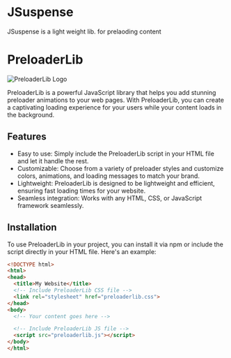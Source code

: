 # JSuspense
JSuspense is a light weight lib. for prelaoding content

# PreloaderLib

![PreloaderLib Logo](https://i.ibb.co/Jmt67fj/Screenshot-2023-06-06-at-6-29-04-AM.png)

PreloaderLib is a powerful JavaScript library that helps you add stunning preloader animations to your web pages. With PreloaderLib, you can create a captivating loading experience for your users while your content loads in the background. 

## Features
- Easy to use: Simply include the PreloaderLib script in your HTML file and let it handle the rest.
- Customizable: Choose from a variety of preloader styles and customize colors, animations, and loading messages to match your brand.
- Lightweight: PreloaderLib is designed to be lightweight and efficient, ensuring fast loading times for your website.
- Seamless integration: Works with any HTML, CSS, or JavaScript framework seamlessly.

## Installation
To use PreloaderLib in your project, you can install it via npm or include the script directly in your HTML file. Here's an example:

```html
<!DOCTYPE html>
<html>
<head>
  <title>My Website</title>
  <!-- Include PreloaderLib CSS file -->
  <link rel="stylesheet" href="preloaderlib.css">
</head>
<body>
  <!-- Your content goes here -->

  <!-- Include PreloaderLib JS file -->
  <script src="preloaderlib.js"></script>
</body>
</html>
